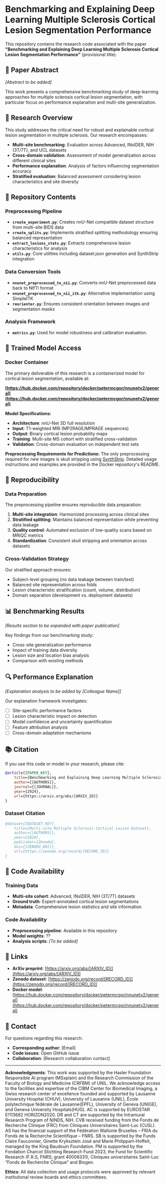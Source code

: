 # Benchmarking and Explaining Deep Learning Multiple Sclerosis Cortical Lesion Segmentation Performance

This repository contains the research code associated with the paper **"Benchmarking and Explaining Deep Learning Multiple Sclerosis Cortical Lesion Segmentation Performance"** (provisional title).

## 📄 Paper Abstract

*[Abstract to be added]*

This work presents a comprehensive benchmarking study of deep learning approaches for multiple sclerosis cortical lesion segmentation, with particular focus on performance explanation and multi-site generalization.

## 🔬 Research Overview

This study addresses the critical need for robust and explainable cortical lesion segmentation in multiple sclerosis. Our research encompasses:

- **Multi-site benchmarking**: Evaluation across Advanced, INsIDER, NIH (3T/7T), and UCL datasets
- **Cross-domain validation**: Assessment of model generalization across different clinical sites
- **Performance explanation**: Analysis of factors influencing segmentation accuracy
- **Stratified evaluation**: Balanced assessment considering lesion characteristics and site diversity

## 📁 Repository Contents

### Preprocessing Pipeline

- **`create_experiment.py`**: Creates nnU-Net compatible dataset structure from multi-site BIDS data
- **`create_splits.py`**: Implements stratified splitting methodology ensuring balanced representation
- **`extract_lesions_stats.py`**: Extracts comprehensive lesion characteristics for analysis
- **`utils.py`**: Core utilities including dataset.json generation and SynthStrip integration

### Data Conversion Tools

- **`nnunet_preprocessed_to_nii.py`**: Converts nnU-Net preprocessed data back to NIfTI format
- **`nnunet_preprocessed_to_nii_itk.py`**: Alternative implementation using SimpleITK
- **`reorienter.py`**: Ensures consistent orientation between images and segmentation masks

### Analysis Framework

- **`metrics.py`**: Used for model robustness and calibration evaluation.

<!-- The analysis framework will include:
- Cross-site performance benchmarking
- Lesion detection sensitivity analysis  
- Explanation of model performance factors
- Statistical validation across domains
- Visualization tools for research findings -->

## 🐳 Trained Model Access

### Docker Container

The primary deliverable of this research is a containerized model for cortical lesion segmentation, available at:

**[https://hub.docker.com/repository/docker/petermcgor/nnunetv2/general](https://hub.docker.com/repository/docker/petermcgor/nnunetv2/general)**

**Model Specifications:**
- **Architecture**: nnU-Net 3D full resolution  
- **Input**: T1-weighted MRI (MP2RAGE/MPRAGE sequences)
- **Output**: Binary cortical lesion probability maps
- **Training**: Multi-site MS cohort with stratified cross-validation
- **Validation**: Cross-domain evaluation on independent test sets

**Preprocessing Requirements for Predictions:**
The only preprocessing required for new images is skull stripping using [SynthStrip](https://surfer.nmr.mgh.harvard.edu/docs/synthstrip/). Detailed usage instructions and examples are provided in the Docker repository's README.

## 🔬 Reproducibility

### Data Preparation

The preprocessing pipeline ensures reproducible data preparation:

1. **Multi-site integration**: Harmonized processing across clinical sites
2. **Stratified splitting**: Maintains balanced representation while preventing data leakage
3. **Quality control**: Automated exclusion of low-quality scans based on MRIQC metrics
4. **Standardization**: Consistent skull stripping and orientation across datasets

### Cross-Validation Strategy

Our stratified approach ensures:
- Subject-level grouping (no data leakage between train/test)
- Balanced site representation across folds
- Lesion characteristic stratification (count, volume, distribution)
- Domain separation (development vs. deployment datasets)

## 📊 Benchmarking Results

*[Results section to be expanded with paper publication]*

Key findings from our benchmarking study:
- Cross-site generalization performance
- Impact of training data diversity
- Lesion size and location bias analysis
- Comparison with existing methods

## 🔍 Performance Explanation

*[Explanation analysis to be added by [Colleague Name]]*

Our explanation framework investigates:
- [ ] Site-specific performance factors
- [ ] Lesion characteristic impact on detection
- [ ] Model confidence and uncertainty quantification
- [ ] Feature attribution analysis
- [ ] Cross-domain adaptation mechanisms

## 📚 Citation

If you use this code or model in your research, please cite:

```bibtex
@article{[PAPER_KEY],
    title={Benchmarking and Explaining Deep Learning Multiple Sclerosis Cortical Lesion Segmentation Performance},
    author={[AUTHORS]},
    journal={[JOURNAL]},
    year={2024},
    url={https://arxiv.org/abs/[ARXIV_ID]}
}
```

### Dataset Citation

```bibtex
@dataset{[DATASET_KEY],
    title={Multi-site Multiple Sclerosis Cortical Lesion Dataset},
    author={[AUTHORS]},
    year={2024},
    publisher={Zenodo},
    doi={[ZENODO_DOI]},
    url={https://zenodo.org/record/[RECORD_ID]}
}
```


## 📄 Code Availability

### Training Data
- **Multi-site cohort**: Advanced, INsIDER, NIH (3T/7T) datasets
- **Ground truth**: Expert-annotated cortical lesion segmentations  
- **Metadata**: Comprehensive lesion statistics and site information

### Code Availability
- **Preprocessing pipeline**: Available in this repository
- **Model weights**: ??
- **Analysis scripts**: *[To be added]*

## 🔗 Links

- **ArXiv preprint**: [https://arxiv.org/abs/[ARXIV_ID]](https://arxiv.org/abs/[ARXIV_ID])
- **Zenodo dataset**: [https://zenodo.org/record/[RECORD_ID]](https://zenodo.org/record/[RECORD_ID])  
- **Docker model**: [https://hub.docker.com/repository/docker/petermcgor/nnunetv2/general](https://hub.docker.com/repository/docker/petermcgor/nnunetv2/general)

## 📧 Contact

For questions regarding this research:

- **Corresponding author**: [Email]
- **Code issues**: Open GitHub issue
- **Collaboration**: [Research collaboration contact]

---

**Acknowledgments**: This work was supported by the Hasler Foundation Responsible AI program (MSxplain) and the Research Commission of the Faculty of Biology and Medicine (CRFBM) of UNIL. We acknowledge access to the facilities and expertise of the CIBM Center for Biomedical Imaging, a Swiss research center of excellence founded and supported by Lausanne University Hospital (CHUV), University of Lausanne (UNIL), École polytechnique fédérale de Lausanne(EPFL), University of Geneva (UNIGE), and Geneva University Hospitals(HUG). AC is supported by EUROSTAR E!113682 HORIZON2020. DR and CT are supported by the Intramural Research Program of NINDS, NIH. CVB received funding from the Fonds de Recherche Clinique (FRC) from Cliniques Universitaires Saint-Luc (CUSL). AS has the financial support of the Fédération Wallonie Bruxelles – FRIA du Fonds de la Recherche Scientifique – FNRS. SB is supported by the Funds Claire Fauconnier, Ginette Kryksztein José and Marie Philippart-Hoffelt, managed by the King Baudouin Foundation. PM is supported by the Fondation Charcot Stichting Research Fund 2023, the Fund for Scientific Research (F.R.S, FNRS; grant 40008331), Cliniques universitaires Saint-Luc “Fonds de Recherche Clinique” and Biogen.

**Ethics**: All data collection and usage protocols were approved by relevant institutional review boards and ethics committees.
